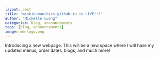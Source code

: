 ```yaml
---
layout: post
title: "mishiesmunchies.github.io is LIVE!!!"
author: "Michelle Luong"
categories: blog, announcements
tags: [blog, announcements]
image: mm-logo.png
---
```


Introducing a new webpage. This will be a new space where I will have my updated menus, order dates, blogs, and much more! 